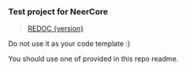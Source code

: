 ﻿### Test project for NeerCore

> <a href="/docs-{version}">REDOC {version}</a>

Do not use it as your code template :)

You should use one of provided in this repo readme.